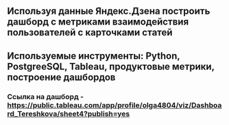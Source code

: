 ## Используя данные Яндекс.Дзена построить дашборд с метриками взаимодействия пользователей с карточками статей
## Используемые инструменты: Python, PostgreeSQL, Tableau, продуктовые метрики, построение дашбордов
### Ссылка на дашборд - https://public.tableau.com/app/profile/olga4804/viz/Dashboard_Tereshkova/sheet4?publish=yes
